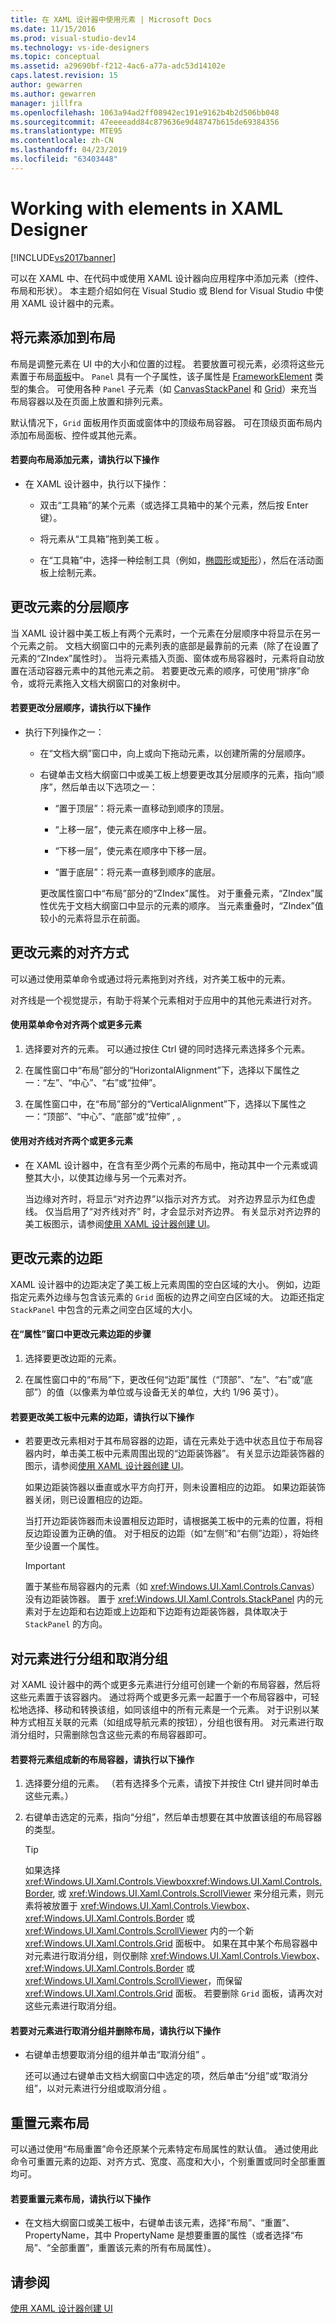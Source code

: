 ```yaml
---
title: 在 XAML 设计器中使用元素 | Microsoft Docs
ms.date: 11/15/2016
ms.prod: visual-studio-dev14
ms.technology: vs-ide-designers
ms.topic: conceptual
ms.assetid: a29690bf-f212-4ac6-a77a-adc53d14102e
caps.latest.revision: 15
author: gewarren
ms.author: gewarren
manager: jillfra
ms.openlocfilehash: 1063a94ad2ff08942ec191e9162b4b2d506bb048
ms.sourcegitcommit: 47eeeeadd84c879636e9d48747b615de69384356
ms.translationtype: MTE95
ms.contentlocale: zh-CN
ms.lasthandoff: 04/23/2019
ms.locfileid: "63403448"
---
```

# <a name="working-with-elements-in-xaml-designer"></a>Working with elements in XAML Designer
[!INCLUDE[vs2017banner](../includes/vs2017banner.md)]

可以在 XAML 中、在代码中或使用 XAML 设计器向应用程序中添加元素（控件、布局和形状）。 本主题介绍如何在 Visual Studio 或 Blend for Visual Studio 中使用 XAML 设计器中的元素。  
  
## <a name="adding-an-element-to-a-layout"></a>将元素添加到布局  
 布局是调整元素在 UI 中的大小和位置的过程。 若要放置可视元素，必须将这些元素置于布局[面板](http://msdn.microsoft.com/library/windows/apps/windows.ui.xaml.controls.panel.aspx)中。 `Panel` 具有一个子属性，该子属性是 [FrameworkElement](http://msdn.microsoft.com/library/windows/apps/br208706.aspx) 类型的集合。 可使用各种 `Panel` 子元素（如 [Canvas](http://msdn.microsoft.com/library/windows/apps/windows.ui.xaml.controls.canvas.aspx)[StackPanel](http://msdn.microsoft.com/library/windows/apps/windows.ui.xaml.controls.stackpanel.aspx) 和 [Grid](http://msdn.microsoft.com/library/windows/apps/windows.ui.xaml.controls.grid.aspx)）来充当布局容器以及在页面上放置和排列元素。  
  
 默认情况下，`Grid` 面板用作页面或窗体中的顶级布局容器。 可在顶级页面布局内添加布局面板、控件或其他元素。  
  
#### <a name="to-add-an-element-to-a-layout"></a>若要向布局添加元素，请执行以下操作  
  
- 在 XAML 设计器中，执行以下操作：  
  
    - 双击“工具箱”的某个元素（或选择工具箱中的某个元素，然后按 Enter 键）。  
  
    - 将元素从“工具箱”拖到美工板 。  
  
    - 在“工具箱”中，选择一种绘制工具（例如，[椭圆形](http://msdn.microsoft.com/library/windows/apps/windows.ui.xaml.shapes.ellipse.aspx)或[矩形](http://msdn.microsoft.com/library/windows/apps/windows.ui.xaml.shapes.rectangle.aspx)），然后在活动面板上绘制元素。  
  
## <a name="changing-the-layering-order-of-elements"></a>更改元素的分层顺序  
 当 XAML 设计器中美工板上有两个元素时，一个元素在分层顺序中将显示在另一个元素之前。 文档大纲窗口中的元素列表的底部是最靠前的元素（除了在设置了元素的“ZIndex”属性时）。 当将元素插入页面、窗体或布局容器时，元素将自动放置在活动容器元素中的其他元素之前。 若要更改元素的顺序，可使用“排序”命令，或将元素拖入文档大纲窗口的对象树中。  
  
#### <a name="to-change-the-layering-order"></a>若要更改分层顺序，请执行以下操作  
  
- 执行下列操作之一：  
  
  - 在“文档大纲”窗口中，向上或向下拖动元素，以创建所需的分层顺序。  
  
  - 右键单击文档大纲窗口中或美工板上想要更改其分层顺序的元素，指向“顺序”，然后单击以下选项之一：  
  
    - “置于顶层”：将元素一直移动到顺序的顶层。  
  
    - “上移一层”，使元素在顺序中上移一层。  
  
    - “下移一层”，使元素在顺序中下移一层。  
  
    - “置于底层”：将元素一直移到顺序的底层。  
  
    更改属性窗口中“布局”部分的“ZIndex”属性。 对于重叠元素，“ZIndex”属性优先于文档大纲窗口中显示的元素的顺序。 当元素重叠时，“ZIndex”值较小的元素将显示在前面。  
  
## <a name="changing-the-alignment-of-an-element"></a>更改元素的对齐方式  
 可以通过使用菜单命令或通过将元素拖到对齐线，对齐美工板中的元素。  
  
 对齐线是一个视觉提示，有助于将某个元素相对于应用中的其他元素进行对齐。  
  
#### <a name="to-align-two-or-more-elements-by-using-menu-commands"></a>使用菜单命令对齐两个或更多元素  
  
1. 选择要对齐的元素。 可以通过按住 Ctrl 键的同时选择元素选择多个元素。  
  
2. 在属性窗口中“布局”部分的“HorizontalAlignment”下，选择以下属性之一：“左”、“中心”、“右”或“拉伸”。  
  
3. 在属性窗口中，在“布局”部分的“VerticalAlignment”下，选择以下属性之一：“顶部”、“中心”、“底部”或“拉伸” , 。  
  
#### <a name="to-align-two-or-more-elements-by-using-snaplines"></a>使用对齐线对齐两个或更多元素  
  
- 在 XAML 设计器中，在含有至少两个元素的布局中，拖动其中一个元素或调整其大小，以使其边缘与另一个元素对齐。  
  
     当边缘对齐时，将显示“对齐边界”以指示对齐方式。 对齐边界显示为红色虚线。 仅当启用了“对齐线对齐”  时，才会显示对齐边界。 有关显示对齐边界的美工板图示，请参阅[使用 XAML 设计器创建 UI](../designers/creating-a-ui-by-using-xaml-designer-in-visual-studio.md)。  
  
## <a name="changing-the-an-elements-margins"></a>更改元素的边距  
 XAML 设计器中的边距决定了美工板上元素周围的空白区域的大小。 例如，边距指定元素外边缘与包含该元素的 `Grid` 面板的边界之间空白区域的大。 边距还指定 `StackPanel` 中包含的元素之间空白区域的大小。  
  
#### <a name="to-change-an-elements-margins-in-the-properties-window"></a>在“属性”窗口中更改元素边距的步骤  
  
1. 选择要更改边距的元素。  
  
2. 在属性窗口中的“布局”下，更改任何“边距”属性（“顶部”、“左”、“右”或“底部”）的值（以像素为单位或与设备无关的单位，大约 1/96 英寸）。  
  
#### <a name="to-change-an-elements-margins-in-the-artboard"></a>若要更改美工板中元素的边距，请执行以下操作  
  
- 若要更改元素相对于其布局容器的边距，请在元素处于选中状态且位于布局容器内时，单击美工板中元素周围出现的“边距装饰器”。 有关显示边距装饰器的图示，请参阅[使用 XAML 设计器创建 UI](../designers/creating-a-ui-by-using-xaml-designer-in-visual-studio.md)。  
  
     如果边距装饰器以垂直或水平方向打开，则未设置相应的边距。 如果边距装饰器关闭，则已设置相应的边距。  
  
     当打开边距装饰器而未设置相反边距时，请根据美工板中的元素的位置，将相反边距设置为正确的值。 对于相反的边距（如“左侧”和“右侧”边距），将始终至少设置一个属性。  
  
    > [!IMPORTANT]
    > 置于某些布局容器内的元素（如 <xref:Windows.UI.Xaml.Controls.Canvas>）没有边距装饰器。 置于 <xref:Windows.UI.Xaml.Controls.StackPanel> 内的元素对于左边距和右边距或上边距和下边距有边距装饰器，具体取决于 `StackPanel` 的方向。  
  
## <a name="grouping-and-ungrouping-elements"></a>对元素进行分组和取消分组  
 对 XAML 设计器中的两个或更多元素进行分组可创建一个新的布局容器，然后将这些元素置于该容器内。 通过将两个或更多元素一起置于一个布局容器中，可轻松地选择、移动和转换该组，如同该组中的所有元素是一个元素。 对于识别以某种方式相互关联的元素（如组成导航元素的按钮），分组也很有用。 对元素进行取消分组时，只需删除包含这些元素的布局容器即可。  
  
#### <a name="to-group-elements-into-a-new-layout-container"></a>若要将元素组成新的布局容器，请执行以下操作  
  
1. 选择要分组的元素。 （若有选择多个元素，请按下并按住 Ctrl 键并同时单击这些元素。）  
  
2. 右键单击选定的元素，指向“分组”，然后单击想要在其中放置该组的布局容器的类型。  
  
    > [!TIP]
    > 如果选择 <xref:Windows.UI.Xaml.Controls.Viewbox><xref:Windows.UI.Xaml.Controls.Border>, 或 <xref:Windows.UI.Xaml.Controls.ScrollViewer> 来分组元素，则元素将被放置于 <xref:Windows.UI.Xaml.Controls.Viewbox>、<xref:Windows.UI.Xaml.Controls.Border> 或 <xref:Windows.UI.Xaml.Controls.ScrollViewer> 内的一个新 <xref:Windows.UI.Xaml.Controls.Grid> 面板中。 如果在其中某个布局容器中对元素进行取消分组，则仅删除 <xref:Windows.UI.Xaml.Controls.Viewbox>、<xref:Windows.UI.Xaml.Controls.Border> 或 <xref:Windows.UI.Xaml.Controls.ScrollViewer>，而保留 <xref:Windows.UI.Xaml.Controls.Grid> 面板。 若要删除 `Grid` 面板，请再次对这些元素进行取消分组。  
  
#### <a name="to-ungroup-elements-and-delete-the-layout"></a>若要对元素进行取消分组并删除布局，请执行以下操作  
  
- 右键单击想要取消分组的组并单击“取消分组” 。  
  
  还可以通过右键单击文档大纲窗口中选定的项，然后单击“分组”或“取消分组”，以对元素进行分组或取消分组 。  
  
## <a name="resetting-the-element-layout"></a>重置元素布局  
 可以通过使用“布局重置”命令还原某个元素特定布局属性的默认值。 通过使用此命令可重置元素的边距、对齐方式、宽度、高度和大小，个别重置或同时全部重置均可。  
  
#### <a name="to-reset-the-element-layout"></a>若要重置元素布局，请执行以下操作  
  
- 在文档大纲窗口或美工板中，右键单击该元素，选择“布局”、“重置”、PropertyName，其中 PropertyName 是想要重置的属性（或者选择“布局”、“全部重置”，重置该元素的所有布局属性）。  
  
## <a name="see-also"></a>请参阅  
 [使用 XAML 设计器创建 UI](../designers/creating-a-ui-by-using-xaml-designer-in-visual-studio.md)
